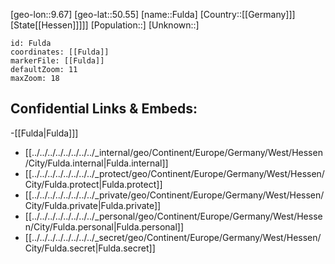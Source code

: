 ﻿---
location: [50.55,9.67]
mapzoom: [7,12] 
mapmarker: city 
type: City
tags:
- geo/City


SpocWebEntityId: 30307
isDeleted: false
confidential: public

---
[geo-lon::9.67]
[geo-lat::50.55]
[name::Fulda]
[Country::[[Germany]]]
[State[[Hessen]]]]]
[Population::]
[Unknown::]


```leaflet
id: Fulda
coordinates: [[Fulda]]
markerFile: [[Fulda]]
defaultZoom: 11 
maxZoom: 18
```


## Confidential Links & Embeds: 
-[[Fulda|Fulda]]] 
- [[../../../../../../../../_internal/geo/Continent/Europe/Germany/West/Hessen/City/Fulda.internal|Fulda.internal]] 
- [[../../../../../../../../_protect/geo/Continent/Europe/Germany/West/Hessen/City/Fulda.protect|Fulda.protect]] 
- [[../../../../../../../../_private/geo/Continent/Europe/Germany/West/Hessen/City/Fulda.private|Fulda.private]] 
- [[../../../../../../../../_personal/geo/Continent/Europe/Germany/West/Hessen/City/Fulda.personal|Fulda.personal]] 
- [[../../../../../../../../_secret/geo/Continent/Europe/Germany/West/Hessen/City/Fulda.secret|Fulda.secret]] 
